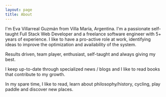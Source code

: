 ```yaml
---
layout: page
title: About
---
```


I'm Eva Villarreal Guzmán from Villa María, Argentina. I'm a passionate self-taught Full Stack Web Developer and a freelance software engineer with 5+ years of experience. I like to have a pro-active role at work, identifying ideas to improve the optimization and availability of the system.

Results driven, team player, enthusiast, self-taught and always giving my best.
    
I keep up-to-date through specialized news / blogs and I like to read books that contribute to my growth.
    
In my spare time, I like to read, learn about philosophy/history, cycling, play paddle and discover new places.